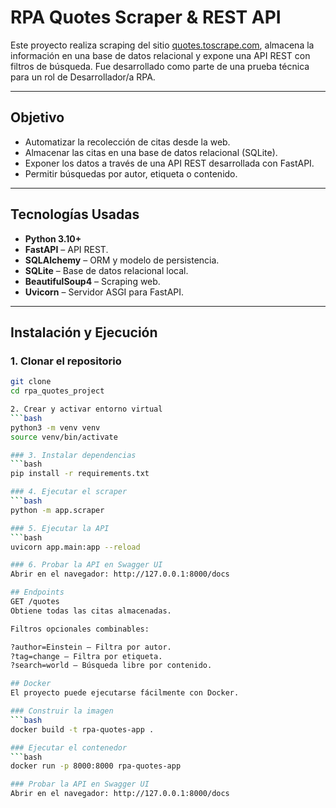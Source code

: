 # RPA Quotes Scraper & REST API

Este proyecto realiza scraping del sitio [quotes.toscrape.com](https://quotes.toscrape.com), almacena la información en una base de datos relacional y expone una API REST con filtros de búsqueda. Fue desarrollado como parte de una prueba técnica para un rol de Desarrollador/a RPA.

---

## Objetivo

- Automatizar la recolección de citas desde la web.
- Almacenar las citas en una base de datos relacional (SQLite).
- Exponer los datos a través de una API REST desarrollada con FastAPI.
- Permitir búsquedas por autor, etiqueta o contenido.

---

## Tecnologías Usadas

- **Python 3.10+**
- **FastAPI** – API REST.
- **SQLAlchemy** – ORM y modelo de persistencia.
- **SQLite** – Base de datos relacional local.
- **BeautifulSoup4** – Scraping web.
- **Uvicorn** – Servidor ASGI para FastAPI.

---

## Instalación y Ejecución

### 1. Clonar el repositorio 

```bash
git clone 
cd rpa_quotes_project

2. Crear y activar entorno virtual
```bash
python3 -m venv venv
source venv/bin/activate

### 3. Instalar dependencias
```bash
pip install -r requirements.txt

### 4. Ejecutar el scraper
```bash
python -m app.scraper

### 5. Ejecutar la API
```bash
uvicorn app.main:app --reload

### 6. Probar la API en Swagger UI
Abrir en el navegador: http://127.0.0.1:8000/docs

## Endpoints
GET /quotes
Obtiene todas las citas almacenadas.

Filtros opcionales combinables:

?author=Einstein – Filtra por autor.
?tag=change – Filtra por etiqueta.
?search=world – Búsqueda libre por contenido.

## Docker
El proyecto puede ejecutarse fácilmente con Docker.

### Construir la imagen
```bash
docker build -t rpa-quotes-app .

### Ejecutar el contenedor
```bash
docker run -p 8000:8000 rpa-quotes-app

### Probar la API en Swagger UI
Abrir en el navegador: http://127.0.0.1:8000/docs
